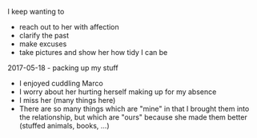 I keep wanting to

- reach out to her with affection
- clarify the past
- make excuses
- take pictures and show her how tidy I can be

2017-05-18 - packing up my stuff

- I enjoyed cuddling Marco
- I worry about her hurting herself making up for my absence
- I miss her (many things here)
- There are so many things which are "mine" in that I brought them into the relationship, but which are "ours" because she made them better (stuffed animals, books, ...)
